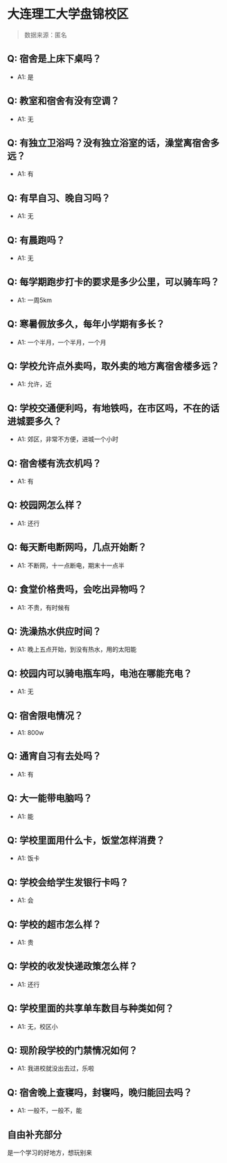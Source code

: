 # 大连理工大学盘锦校区

> 数据来源：匿名

## Q: 宿舍是上床下桌吗？

- A1: 是

## Q: 教室和宿舍有没有空调？

- A1: 无

## Q: 有独立卫浴吗？没有独立浴室的话，澡堂离宿舍多远？

- A1: 有

## Q: 有早自习、晚自习吗？

- A1: 无

## Q: 有晨跑吗？

- A1: 无

## Q: 每学期跑步打卡的要求是多少公里，可以骑车吗？

- A1: 一周5km

## Q: 寒暑假放多久，每年小学期有多长？

- A1: 一个半月，一个半月，一个月

## Q: 学校允许点外卖吗，取外卖的地方离宿舍楼多远？

- A1: 允许，近

## Q: 学校交通便利吗，有地铁吗，在市区吗，不在的话进城要多久？

- A1: 郊区，非常不方便，进城一个小时

## Q: 宿舍楼有洗衣机吗？

- A1: 有

## Q: 校园网怎么样？

- A1: 还行

## Q: 每天断电断网吗，几点开始断？

- A1: 不断网，十一点断电，期末十一点半

## Q: 食堂价格贵吗，会吃出异物吗？

- A1: 不贵，有时候有

## Q: 洗澡热水供应时间？

- A1: 晚上五点开始，到没有热水，用的太阳能

## Q: 校园内可以骑电瓶车吗，电池在哪能充电？

- A1: 无

## Q: 宿舍限电情况？

- A1: 800w

## Q: 通宵自习有去处吗？

- A1: 有

## Q: 大一能带电脑吗？

- A1: 能

## Q: 学校里面用什么卡，饭堂怎样消费？

- A1: 饭卡

## Q: 学校会给学生发银行卡吗？

- A1: 会

## Q: 学校的超市怎么样？

- A1: 贵

## Q: 学校的收发快递政策怎么样？

- A1: 还行

## Q: 学校里面的共享单车数目与种类如何？

- A1: 无，校区小

## Q: 现阶段学校的门禁情况如何？

- A1: 我进校就没出去过，乐啦

## Q: 宿舍晚上查寝吗，封寝吗，晚归能回去吗？

- A1: 一般不，一般不，能

## 自由补充部分

是一个学习的好地方，想玩别来